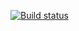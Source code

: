 [![Build status](https://ci.appveyor.com/api/projects/status/ti747tiv1jqxfpke/branch/main?svg=true)](https://ci.appveyor.com/project/ValeriyaPanaetova/api-5ktwe/branch/main)